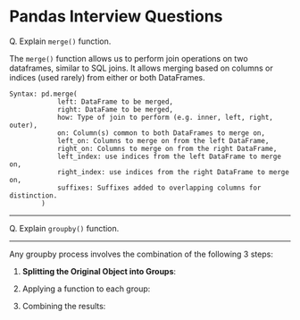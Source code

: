 # Pandas Interview Questions

Q. Explain `merge()` function.

The `merge()` function allows us to perform join operations on two dataframes, similar to SQL joins. It allows merging based on columns or indices (used rarely) from either or both DataFrames.

```
Syntax: pd.merge(
            left: DataFrame to be merged,
            right: DataFame to be merged,
            how: Type of join to perform (e.g. inner, left, right, outer),
            on: Column(s) common to both DataFrames to merge on,
            left_on: Columns to merge on from the left DataFrame,
            right_on: Columns to merge on from the right DataFrame,
            left_index: use indices from the left DataFrame to merge on,
            right_index: use indices from the right DataFrame to merge on,
            suffixes: Suffixes added to overlapping columns for distinction.
        )
```
---

Q. Explain `groupby()` function.

---

Any groupby process involves the combination of the following 3 steps:

1. **Splitting the Original Object into Groups**:

2. Applying a function to each group:
3. Combining the results: 